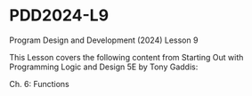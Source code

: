 # PDD2024-L9
Program Design and Development (2024) Lesson 9

This Lesson covers the following content from Starting Out with Programming Logic and Design 5E by Tony Gaddis:

Ch. 6: Functions
